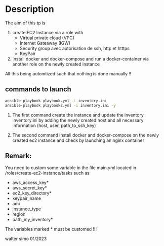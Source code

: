 # Description
The aim of this tp is 
1. create EC2 Instance via a role with
    * Virtual private cloud (VPC)
    * Internet Gateaway (IGW)
    * Security group avec autorisation de ssh, http et htttps
    *  KeyPair 
2. Install docker and docker-compose and run a docker-container via another role on the newly created instance

All this being automtized such that nothing is done manually !!

## commands to launch

```bash
ansible-playbook playbook.yml -i inventory.ini
ansible-playbook playbook2.yml -i inventory.ini -y
```

1. The first command create the instance and update the inventory inventory.ini by adding the newly created host and all necessary information (host, user, path_to_ssh_key)

2. The second command install docker and docker-compose on the newly created ec2 instance and check by launching an nginx container


## Remark:

You need to custom some variable in the file main.yml located in /roles/create-ec2-instance/tasks such as
* aws_access_key*
* aws_secret_key*
* ec2_key_directory*
* keypair_name
* ami 
* instance_type
* region
* path_my_inventory*

The variables marked * must be customed !!!

walter simo
01/2023
